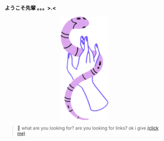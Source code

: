 ### ようこそ先輩 。。。>.<

<p align="center"><a href="javascript:void(0)"><img src="/random/Picture1.png" alt="$ whoami" width="30%"></img></a></p>

> 🔎 what are you looking for? are you looking for links? ok i give <a href="https://flux10n.github.io">(click me)</a>
